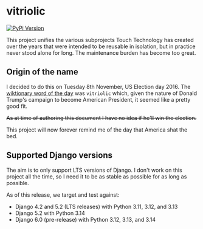 # vitriolic

[![PyPi Version](https://img.shields.io/pypi/v/vitriolic.svg)](https://pypi.python.org/pypi/vitriolic)

This project unifies the various subprojects Touch Technology has created over the years that were intended to be
reusable in isolation, but in practice never stood alone for long. The maintenance burden has become too great.

## Origin of the name

I decided to do this on Tuesday 8th November, US Election day 2016. The [wiktionary word of the day] was `vitriolic`
which, given the nature of Donald Trump's campaign to become American President, it seemed like a pretty good fit.

~~As at time of authoring this document I have no idea if he'll win the election.~~

This project will now forever remind me of the day that America shat the bed.

## Supported Django versions

The aim is to only support LTS versions of Django. I don't work on this project all the time, so I need it to be as
stable as possible for as long as possible.

As of this release, we target and test against:
- Django 4.2 and 5.2 (LTS releases) with Python 3.11, 3.12, and 3.13
- Django 5.2 with Python 3.14
- Django 6.0 (pre-release) with Python 3.12, 3.13, and 3.14

[wiktionary word of the day]: https://en.wiktionary.org/wiki/Wiktionary:Word_of_the_day
